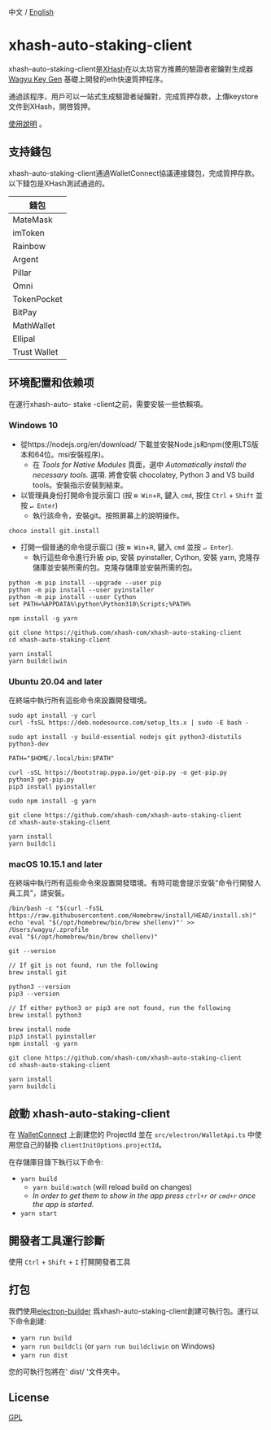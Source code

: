 中文 / [English](https://github.com/xhash-com/xhash-auto-staking-client)

# xhash-auto-staking-client

xhash-auto-staking-client是[XHash](https://www.xhash.com)在以太坊官方推薦的驗證者密鑰對生成器 [Wagyu Key Gen](https://github.com/stake-house/wagyu-key-gen) 基礎上開發的eth快速質押程序。

通過該程序，用戶可以一站式生成驗證者祕鑰對，完成質押存款，上傳keystore文件到XHash，開啓質押。

[使用說明](https://docs.xhash.com/v/cn/staking/zhi-ya-yi-tai-fang/jian-yi-mo-shi) 。

## 支持錢包
xhash-auto-staking-client通過WalletConnect協議連接錢包，完成質押存款。以下錢包是XHash測試通過的。

| 錢包      | 
| ----------- |
| MateMask    |
| imToken     |
| Rainbow     |
| Argent      |
| Pillar      |
| Omni        |
| TokenPocket |
| BitPay      |
| MathWallet  |
| Ellipal     |
| Trust Wallet|

## 环境配置和依赖项
在運行xhash-auto- stake -client之前，需要安裝一些依賴項。

### Windows 10
- 從https://nodejs.org/en/download/ 下載並安裝Node.js和npm(使用LTS版本和64位。msi安裝程序)。
    - 在 *Tools for Native Modules* 頁面，選中 *Automatically install the necessary tools.* 選項. 將會安裝 chocolatey, Python 3 and VS build tools。安裝指示安裝到結束。
- 以管理員身份打開命令提示窗口 (按 `⊞ Win`+`R`, 鍵入 `cmd`, 按住 `Ctrl` + `Shift` 並按 `↵ Enter`)
    -  執行該命令，安裝git。按照屏幕上的說明操作。
```console
choco install git.install
```
- 打開一個普通的命令提示窗口 (按 `⊞ Win`+`R`, 鍵入 `cmd` 並按 `↵ Enter`).
    - 執行這些命令進行升級 pip, 安裝 pyinstaller, Cython, 安裝 yarn, 克隆存儲庫並安裝所需的包。克隆存儲庫並安裝所需的包。

```console
python -m pip install --upgrade --user pip
python -m pip install --user pyinstaller
python -m pip install --user Cython
set PATH=%APPDATA%\python\Python310\Scripts;%PATH%

npm install -g yarn

git clone https://github.com/xhash-com/xhash-auto-staking-client
cd xhash-auto-staking-client

yarn install
yarn buildcliwin
```

### Ubuntu 20.04 and later
在終端中執行所有這些命令來設置開發環境。

```console
sudo apt install -y curl
curl -fsSL https://deb.nodesource.com/setup_lts.x | sudo -E bash -

sudo apt install -y build-essential nodejs git python3-distutils python3-dev

PATH="$HOME/.local/bin:$PATH"

curl -sSL https://bootstrap.pypa.io/get-pip.py -o get-pip.py
python3 get-pip.py
pip3 install pyinstaller

sudo npm install -g yarn

git clone https://github.com/xhash-com/xhash-auto-staking-client
cd xhash-auto-staking-client

yarn install
yarn buildcli
```

### macOS 10.15.1 and later

在終端中執行所有這些命令來設置開發環境。有時可能會提示安裝“命令行開發人員工具”，請安裝。

```console
/bin/bash -c "$(curl -fsSL https://raw.githubusercontent.com/Homebrew/install/HEAD/install.sh)"
echo 'eval "$(/opt/homebrew/bin/brew shellenv)"' >> /Users/wagyu/.zprofile
eval "$(/opt/homebrew/bin/brew shellenv)"

git --version

// If git is not found, run the following
brew install git

python3 --version
pip3 --version

// If either python3 or pip3 are not found, run the following
brew install python3

brew install node
pip3 install pyinstaller
npm install -g yarn

git clone https://github.com/xhash-com/xhash-auto-staking-client
cd xhash-auto-staking-client

yarn install
yarn buildcli
```

## 啟動 xhash-auto-staking-client

在 [WalletConnect](https://cloud.walletconnect.com/) 上創建您的 ProjectId 並在 `src/electron/WalletApi.ts`
中使用您自己的替換 `clientInitOptions.projectId`。

在存儲庫目錄下執行以下命令:

- `yarn build`
  - `yarn build:watch` (will reload build on changes)
  - _In order to get them to show in the app press `ctrl+r` or `cmd+r` once the app is started._
- `yarn start`

## 開發者工具運行診斷

使用 `Ctrl` + `Shift` + `I` 打開開發者工具

## 打包
我們使用[electron-builder](https://www.electron.build/) 爲xhash-auto-staking-client創建可執行包。運行以下命令創建:
- `yarn run build`
- `yarn run buildcli` (or `yarn run buildcliwin` on Windows)
- `yarn run dist`

您的可執行包將在' dist/ '文件夾中。

## License
[GPL](LICENSE)
